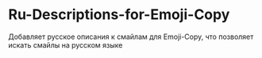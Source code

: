 # Ru-Descriptions-for-Emoji-Copy
Добавляет русское описания к смайлам для Emoji-Copy, что позволяет искать смайлы на русском языке
